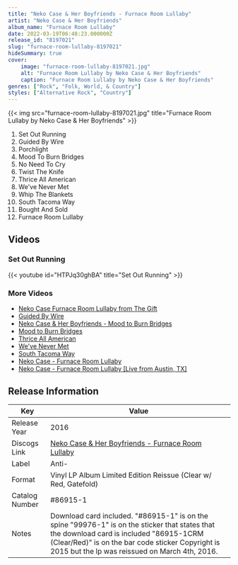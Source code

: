 ```yaml
---
title: "Neko Case & Her Boyfriends - Furnace Room Lullaby"
artist: "Neko Case & Her Boyfriends"
album_name: "Furnace Room Lullaby"
date: 2022-03-19T06:48:23.000000Z
release_id: "8197021"
slug: "furnace-room-lullaby-8197021"
hideSummary: true
cover:
    image: "furnace-room-lullaby-8197021.jpg"
    alt: "Furnace Room Lullaby by Neko Case & Her Boyfriends"
    caption: "Furnace Room Lullaby by Neko Case & Her Boyfriends"
genres: ["Rock", "Folk, World, & Country"]
styles: ["Alternative Rock", "Country"]
---
```


{{< img src="furnace-room-lullaby-8197021.jpg" title="Furnace Room Lullaby by Neko Case & Her Boyfriends" >}}

<!-- section break -->

1. Set Out Running
2. Guided By Wire
3. Porchlight
4. Mood To Burn Bridges
5. No Need To Cry
6. Twist The Knife
7. Thrice All American
8. We've Never Met
9. Whip The Blankets
10. South Tacoma Way
11. Bought And Sold
12. Furnace Room Lullaby

<!-- section break -->







## Videos
### Set Out Running
{{< youtube id="HTPJq30ghBA" title="Set Out Running" >}}<br>

### More Videos

- [Neko Case Furnace Room Lullaby from The Gift](https://www.youtube.com/watch?v=9nBt_e9tzdQ)
- [Guided By Wire](https://www.youtube.com/watch?v=sCwg05ayU6o)
- [Neko Case & Her Boyfriends - Mood to Burn Bridges](https://www.youtube.com/watch?v=_s6DQSIjTFs)
- [Mood to Burn Bridges](https://www.youtube.com/watch?v=qKdDcwdygos)
- [Thrice All American](https://www.youtube.com/watch?v=lT4QMN93g9o)
- [We've Never Met](https://www.youtube.com/watch?v=zhMr1kCJy-Y)
- [South Tacoma Way](https://www.youtube.com/watch?v=k8iz8oNzOxM)
- [Neko Case - Furnace Room Lullaby](https://www.youtube.com/watch?v=jttWyvL6iIM)
- [Neko Case - Furnace Room Lullaby [Live from Austin, TX]](https://www.youtube.com/watch?v=lz2gMJqtIz4)


## Release Information
|  Key           | Value                                                |
| ---------------| ---------------------------------------------------- |
| Release Year   | 2016                                   |
| Discogs Link   | [Neko Case & Her Boyfriends - Furnace Room Lullaby](https://www.discogs.com/release/8197021-Neko-Case-Her-Boyfriends-Furnace-Room-Lullaby) |
| Label          | Anti- |
| Format         | Vinyl LP Album Limited Edition Reissue (Clear w/ Red, Gatefold) |
| Catalog Number | #86915-1 |
| Notes | Download card included.  "#86915-1" is on the spine "99976-1" is on the sticker that states that the download card is included "86915-1CRM (Clear/Red)" is on the bar code sticker  Copyright is 2015 but the lp was reissued on March 4th, 2016.   |
